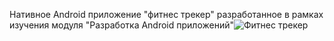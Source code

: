 Нативное Android приложение "фитнес трекер" разработанное в рамках изучения модуля "Разработка Android приложений"![Фитнес трекер](https://user-images.githubusercontent.com/75212647/194701066-452f8712-6932-46c5-9b8b-3c73ac691c77.png)
